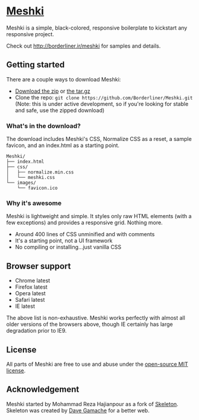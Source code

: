 # [Meshki](http://borderliner.ir/meshki)
Meshki is a simple, black-colored, responsive boilerplate to kickstart any responsive project.

Check out <http://borderliner.ir/meshki> for samples and details.

## Getting started

There are a couple ways to download Meshki:
- [Download the zip](https://github.com/Borderliner/Meshki/archive/v0.1.0-alpha.zip) or [the tar.gz](https://github.com/Borderliner/Meshki/archive/v0.1.0-alpha.tar.gz)
- Clone the repo: `git clone https://github.com/Borderliner/Meshki.git` (Note: this is under active development, so if you're looking for stable and safe, use the zipped download)


### What's in the download?

The download includes Meshki's CSS, Normalize CSS as a reset, a sample favicon, and an index.html as a starting point.

```
Meshki/
├── index.html
├── css/
│   ├── normalize.min.css
│   └── meshki.css
└── images/
    └── favicon.ico

```

### Why it's awesome

Meshki is lightweight and simple. It styles only raw HTML elements (with a few exceptions) and provides a responsive grid. Nothing more.
- Around 400 lines of CSS unminified and with comments
- It's a starting point, not a UI framework
- No compiling or installing...just vanilla CSS


## Browser support

- Chrome latest
- Firefox latest
- Opera latest
- Safari latest
- IE latest

The above list is non-exhaustive. Meshki works perfectly with almost all older versions of the browsers above, though IE certainly has large degradation prior to IE9.


## License

All parts of Meshki are free to use and abuse under the [open-source MIT license](https://github.com/Borderliner/Meshki/blob/master/LICENSE.md).

## Acknowledgement

Meshki started by Mohammad Reza Hajianpour as a fork of [Skeleton](https://github.com/dhg/Skeleton).
Skeleton was created by [Dave Gamache](https://twitter.com/dhg) for a better web.
